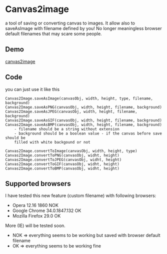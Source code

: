 # Canvas2image #
a tool of saving or converting canvas to images. It allow also to saveAsImage
with filename defined by you! No longer meaningless browser default 
filenames that may scare some people.

## Demo ##
[canvas2image](http://mbochynski.github.io/canvas2image/index.html)

## Code ##
you can just use it like this
		
    Canvas2Image.saveAsImage(canvasObj, width, height, type, filename, background)
    Canvas2Image.saveAsPNG(canvasObj, width, height, filename, background)
    Canvas2Image.saveAsJPEG(canvasObj, width, height, filename, background)
    Canvas2Image.saveAsGIF(canvasObj, width, height, filename, background)
    Canvas2Image.saveAsBMP(canvasObj, width, height, filename, background)
		- filename should be a string without extension
		- background should be a boolean value - if the canvas before save should be 
		filled with white backgound or not
    
    Canvas2Image.convertToImage(canvasObj, width, height, type)
    Canvas2Image.convertToPNG(canvasObj, widht, height)
    Canvas2Image.convertToJPEG(canvasObj, widht, height)
    Canvas2Image.convertToGIF(canvasObj, widht, height)
    Canvas2Image.convertToBMP(canvasObj, widht, height)

## Supported browsers ##

I have tested this new feature (custom filename) with following browsers:
- Opera 12.16 1860 NOK
- Google Chrome 34.0.1847.132 OK
- Mozilla Firefox 29.0 OK

More (IE) will be tested soon.

- NOK => everything seems to be working but saved with browser default filename
- OK => everything seems to be working fine
